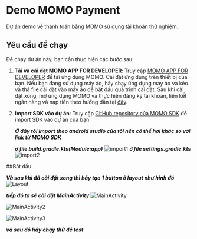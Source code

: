 # Demo MOMO Payment

Dự án demo về thanh toán bằng MOMO sử dụng tài khoản thử nghiệm.

## Yêu cầu để chạy

Để chạy dự án này, bạn cần thực hiện các bước sau:

1. **Tải và cài đặt MOMO APP FOR DEVELOPER**: 
   Truy cập [MOMO APP FOR DEVELOPER](https://developers.momo.vn/v3/download/) để tải ứng dụng MOMO.
   Cài đặt ứng dụng trên thiết bị của bạn. 
   Nếu bạn đang sử dụng máy ảo, hãy chạy ứng dụng máy ảo và kéo và thả file cài đặt vào máy ảo để bắt đầu quá trình cài đặt.
   Sau khi cài đặt xong, mở ứng dụng MOMO và thực hiện đăng ký tài khoản, liên kết ngân hàng và nạp tiền theo hướng dẫn tại [đây](https://developers.momo.vn/v3/vi/docs/payment/onboarding/test-instructions/).

2. **Import SDK vào dự án**: 
   Truy cập [GitHub repository của MOMO SDK](https://github.com/momo-wallet/mobile-sdk) để import SDK vào dự án của bạn.
   
   ***Ở đây tôi import theo android studio của tôi nên có thể hơi khác so với link từ MOMO SDK***
   
   ***ở file build.gradle.kts(Module:app)***
   ![import1](https://github.com/nvtiendev/Payment/blob/main/import1.png)
   ***ở file settings.gradle.kts***
   ![import2](https://github.com/nvtiendev/Payment/blob/main/import2.png)
   
##Bắt đầu
   
   ***Và sau khi đã cài đặt xong thì hãy tạo 1 button ở layout như hình đó***
   ![Layout](https://github.com/nvtiendev/Payment/blob/main/button.png)
   
   ***tiếp đó ta sẽ cài đặt MainActivity***
   ![MainActivity](https://github.com/nvtiendev/Payment/blob/main/MainActivity.png)
   
   ![MainActivity2](https://github.com/nvtiendev/Payment/blob/main/MainActivity2.png)
   
   ![MainActivity3](https://github.com/nvtiendev/Payment/blob/main/MainActivity3.png)

***và sau đó hãy chạy thử để test***